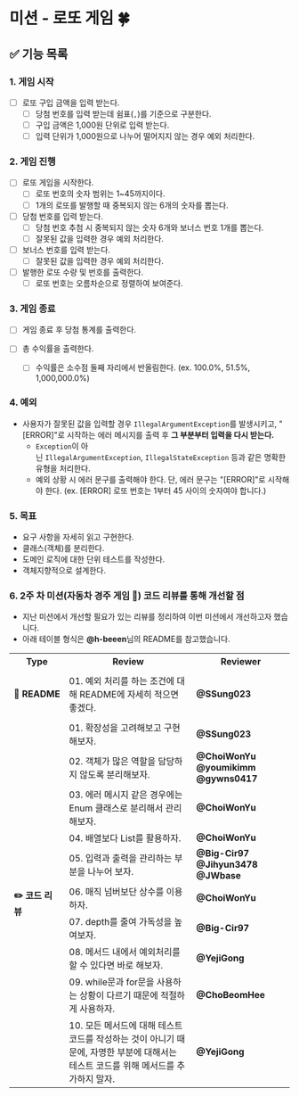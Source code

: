 # 미션 - 로또 게임 🍀

## ✅ 기능 목록

### 1. 게임 시작

- [ ] 로또 구입 금액을 입력 받는다.
  - [ ] 당첨 번호를 입력 받는데 쉼표(`,`)를 기준으로 구분한다.
  - [ ] 구입 금액은 1,000원 단위로 입력 받는다.
  - [ ] 입력 단위가 1,000원으로 나누어 떨어지지 않는 경우 예외 처리한다.

### 2. 게임 진행

- [ ] 로또 게임을 시작한다.
  - [ ] 로또 번호의 숫자 범위는 1~45까지이다.
  - [ ] 1개의 로또를 발행할 때 중복되지 않는 6개의 숫자를 뽑는다.

- [ ] 당첨 번호를 입력 받는다.
  - [ ] 당첨 번호 추첨 시 중복되지 않는 숫자 6개와 보너스 번호 1개를 뽑는다.
  - [ ] 잘못된 값을 입력한 경우 예외 처리한다.

- [ ] 보너스 번호를 입력 받는다.
  - [ ] 잘못된 값을 입력한 경우 예외 처리한다.

- [ ] 발행한 로또 수량 및 번호를 출력한다.
  - [ ] 로또 번호는 오름차순으로 정렬하여 보여준다.

### 3. 게임 종료

- [ ] 게임 종료 후 당첨 통계를 출력한다.

- [ ] 총 수익률을 출력한다.
  - [ ] 수익률은 소수점 둘째 자리에서 반올림한다. (ex. 100.0%, 51.5%, 1,000,000.0%)

### 4. 예외

- 사용자가 잘못된 값을 입력할 경우 `IllegalArgumentException`를 발생시키고, "[ERROR]"로 시작하는 에러 메시지를 출력 후 **그 부분부터 입력을 다시 받는다.**
  - `Exception`이 아닌 `IllegalArgumentException`, `IllegalStateException` 등과 같은 명확한 유형을 처리한다.
  - 예외 상황 시 에러 문구를 출력해야 한다. 단, 에러 문구는 "[ERROR]"로 시작해야 한다.
    (ex. [ERROR] 로또 번호는 1부터 45 사이의 숫자여야 합니다.)

### 5. 목표

- 요구 사항을 자세히 읽고 구현한다.
- 클래스(객체)를 분리한다.
- 도메인 로직에 대한 단위 테스트를 작성한다.
- 객체지향적으로 설계한다.

### 6. 2주 차 미션(자동차 경주 게임 🏁) 코드 리뷰를 통해 개선할 점

- 지난 미션에서 개선할 필요가 있는 리뷰를 정리하여 이번 미션에서 개선하고자 했습니다.
- 아래 테이블 형식은 <b>@h-beeen</b>님의 README를 참고했습니다.

<table>
    <tr>
        <th align="center">Type</th>
        <th align="center">Review</th>
        <th align="center">Reviewer</th>
    </tr>
    <tr><td colspan="3"></td></tr>
    <tr>
        <td rowspan="1"><b>📖&nbsp;README</b></td>
        <td>01. 예외 처리를 하는 조건에 대해 README에 자세히 적으면 좋겠다.</td>
        <td><b>@SSung023</b></td>
    </tr>
    <tr><td colspan="3"></td></tr>
    <tr>
        <td rowspan="15"><b>✏️&nbsp;코드 리뷰</b></td>
        <td>01. 확장성을 고려해보고 구현해보자.</td>
        <td><b>@SSung023</b></td>
    </tr>
      <tr>
        <td>02. 객체가 많은 역할을 담당하지 않도록 분리해보자.</td>
        <td><b>@ChoiWonYu @youmikimm @gywns0417</b></td>
    </tr>
      <tr>
        <td>03. 에러 메시지 같은 경우에는 Enum 클래스로 분리해서 관리해보자.</td>
        <td><b>@ChoiWonYu</b></td>
    </tr>
      <tr>
        <td>04. 배열보다 List를 활용하자.</td>
        <td><b>@ChoiWonYu</b></td>
    </tr>
      <tr>
        <td>05. 입력과 출력을 관리하는 부분을 나누어 보자.</td>
        <td><b>@Big-Cir97 @Jihyun3478 @JWbase</b></td>
    </tr>
      <tr>
        <td>06. 매직 넘버보단 상수를 이용하자.</td>
        <td><b>@ChoiWonYu</b></td>
    </tr>
      <tr>
        <td>07. depth를 줄여 가독성을 높여보자.</td>
        <td><b>@Big-Cir97</b></td>
    </tr>
    <tr>
        <td>08. 메서드 내에서 예외처리를 할 수 있다면 바로 해보자.</td>
        <td><b>@YejiGong</b></td>
    </tr>
    <tr>
        <td>09. while문과 for문을 사용하는 상황이 다르기 때문에 적절하게 사용하자.</td>
        <td><b>@ChoBeomHee</b></td>
    </tr>
    <tr>
        <td>10. 모든 메서드에 대해 테스트 코드를 작성하는 것이 아니기 때문에, 자명한 부분에 대해서는 테스트 코드를 위해 메서드를 추가하지 말자.</td>
        <td><b>@YejiGong</b></td>
    </tr>
</table>